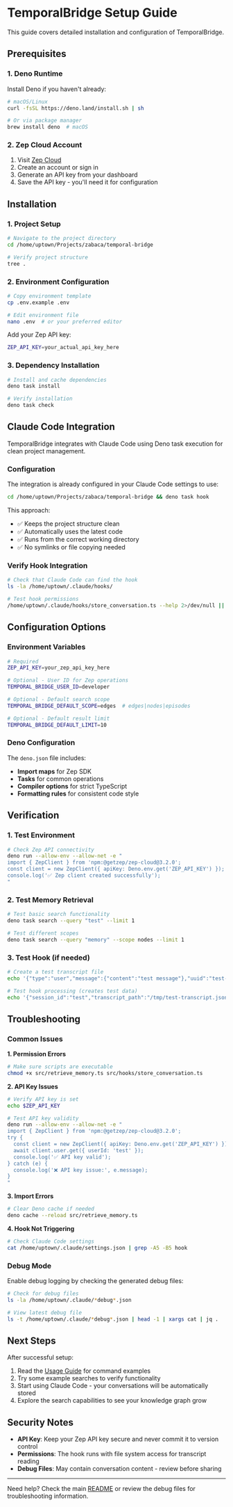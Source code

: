 # TemporalBridge Setup Guide

This guide covers detailed installation and configuration of TemporalBridge.

## Prerequisites

### 1. Deno Runtime

Install Deno if you haven't already:

```bash
# macOS/Linux
curl -fsSL https://deno.land/install.sh | sh

# Or via package manager
brew install deno  # macOS
```

### 2. Zep Cloud Account

1. Visit [Zep Cloud](https://cloud.getzep.com)
2. Create an account or sign in
3. Generate an API key from your dashboard
4. Save the API key - you'll need it for configuration

## Installation

### 1. Project Setup

```bash
# Navigate to the project directory
cd /home/uptown/Projects/zabaca/temporal-bridge

# Verify project structure
tree .
```

### 2. Environment Configuration

```bash
# Copy environment template
cp .env.example .env

# Edit environment file
nano .env  # or your preferred editor
```

Add your Zep API key:
```bash
ZEP_API_KEY=your_actual_api_key_here
```

### 3. Dependency Installation

```bash
# Install and cache dependencies
deno task install

# Verify installation
deno task check
```

## Claude Code Integration

TemporalBridge integrates with Claude Code using Deno task execution for clean project management.

### Configuration

The integration is already configured in your Claude Code settings to use:
```bash
cd /home/uptown/Projects/zabaca/temporal-bridge && deno task hook
```

This approach:
- ✅ Keeps the project structure clean
- ✅ Automatically uses the latest code
- ✅ Runs from the correct working directory
- ✅ No symlinks or file copying needed

### Verify Hook Integration

```bash
# Check that Claude Code can find the hook
ls -la /home/uptown/.claude/hooks/

# Test hook permissions
/home/uptown/.claude/hooks/store_conversation.ts --help 2>/dev/null || echo "Hook needs execution permissions"
```

## Configuration Options

### Environment Variables

```bash
# Required
ZEP_API_KEY=your_zep_api_key_here

# Optional - User ID for Zep operations
TEMPORAL_BRIDGE_USER_ID=developer

# Optional - Default search scope
TEMPORAL_BRIDGE_DEFAULT_SCOPE=edges  # edges|nodes|episodes

# Optional - Default result limit
TEMPORAL_BRIDGE_DEFAULT_LIMIT=10
```

### Deno Configuration

The `deno.json` file includes:

- **Import maps** for Zep SDK
- **Tasks** for common operations
- **Compiler options** for strict TypeScript
- **Formatting rules** for consistent code style

## Verification

### 1. Test Environment

```bash
# Check Zep API connectivity
deno run --allow-env --allow-net -e "
import { ZepClient } from 'npm:@getzep/zep-cloud@3.2.0';
const client = new ZepClient({ apiKey: Deno.env.get('ZEP_API_KEY') });
console.log('✅ Zep client created successfully');
"
```

### 2. Test Memory Retrieval

```bash
# Test basic search functionality
deno task search --query "test" --limit 1

# Test different scopes
deno task search --query "memory" --scope nodes --limit 1
```

### 3. Test Hook (if needed)

```bash
# Create a test transcript file
echo '{"type":"user","message":{"content":"test message"},"uuid":"test-123"}' > /tmp/test-transcript.jsonl

# Test hook processing (creates test data)
echo '{"session_id":"test","transcript_path":"/tmp/test-transcript.jsonl","cwd":"/tmp","hook_event_name":"stop"}' | deno task hook
```

## Troubleshooting

### Common Issues

**1. Permission Errors**
```bash
# Make sure scripts are executable
chmod +x src/retrieve_memory.ts src/hooks/store_conversation.ts
```

**2. API Key Issues**
```bash
# Verify API key is set
echo $ZEP_API_KEY

# Test API key validity
deno run --allow-env --allow-net -e "
import { ZepClient } from 'npm:@getzep/zep-cloud@3.2.0';
try {
  const client = new ZepClient({ apiKey: Deno.env.get('ZEP_API_KEY') });
  await client.user.get({ userId: 'test' });
  console.log('✅ API key valid');
} catch (e) {
  console.log('❌ API key issue:', e.message);
}
"
```

**3. Import Errors**
```bash
# Clear Deno cache if needed
deno cache --reload src/retrieve_memory.ts
```

**4. Hook Not Triggering**
```bash
# Check Claude Code settings
cat /home/uptown/.claude/settings.json | grep -A5 -B5 hook
```

### Debug Mode

Enable debug logging by checking the generated debug files:
```bash
# Check for debug files
ls -la /home/uptown/.claude/*debug*.json

# View latest debug file
ls -t /home/uptown/.claude/*debug*.json | head -1 | xargs cat | jq .
```

## Next Steps

After successful setup:

1. Read the [Usage Guide](usage.md) for command examples
2. Try some example searches to verify functionality
3. Start using Claude Code - your conversations will be automatically stored
4. Explore the search capabilities to see your knowledge graph grow

## Security Notes

- **API Key**: Keep your Zep API key secure and never commit it to version control
- **Permissions**: The hook runs with file system access for transcript reading
- **Debug Files**: May contain conversation content - review before sharing

---

Need help? Check the main [README](../README.md) or review the debug files for troubleshooting information.